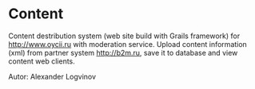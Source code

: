 Content
=======

Content destribution system (web site build with Grails framework) for http://www.oycii.ru with moderation service. 
Upload content information (xml) from partner system http://b2m.ru, save it to database and view content web clients.

Autor: Alexander Logvinov
